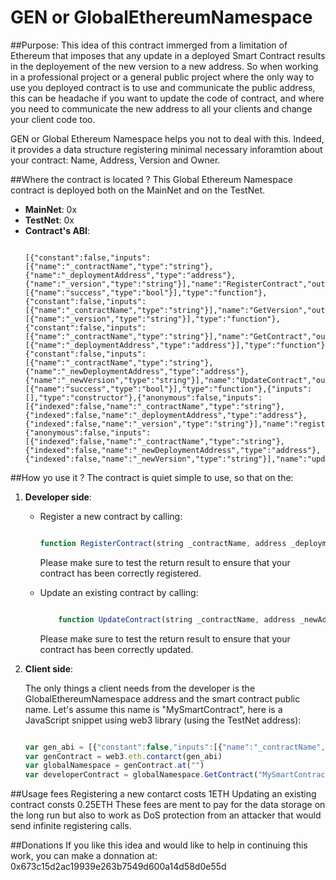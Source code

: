 # GEN or GlobalEthereumNamespace


##Purpose:
This idea of this contract immerged from a limitation of Ethereum that imposes that any update in a deployed Smart Contract
results in the deployement of the new version to a new address.
So when working in a professional project or a general public project where the only way to use you deployed contract is to 
use and communicate the public address, this can be headache if you want to update the code of contract, and where you need
to communicate the new address to all your clients and change your client code too.

GEN or Global Ethereum Namespace helps you not to deal with this. Indeed, it provides a data structure registering minimal
necessary inforamtion about your contract: Name, Address, Version and Owner. 


##Where the contract is located ?
This Global Ethereum Namespace contract is deployed both on the MainNet and on the TestNet.

- **MainNet**: 0x
- **TestNet**: 0x
- **Contract's ABI**: 
    ```

    [{"constant":false,"inputs":[{"name":"_contractName","type":"string"},{"name":"_deploymentAddress","type":"address"},{"name":"_version","type":"string"}],"name":"RegisterContract","outputs":[{"name":"success","type":"bool"}],"type":"function"},{"constant":false,"inputs":[{"name":"_contractName","type":"string"}],"name":"GetVersion","outputs":[{"name":"_version","type":"string"}],"type":"function"},{"constant":false,"inputs":[{"name":"_contractName","type":"string"}],"name":"GetContract","outputs":[{"name":"_deploymentAddress","type":"address"}],"type":"function"},{"constant":false,"inputs":[{"name":"_contractName","type":"string"},{"name":"_newDeploymentAddress","type":"address"},{"name":"_newVersion","type":"string"}],"name":"UpdateContract","outputs":[{"name":"success","type":"bool"}],"type":"function"},{"inputs":[],"type":"constructor"},{"anonymous":false,"inputs":[{"indexed":false,"name":"_contractName","type":"string"},{"indexed":false,"name":"_deploymentAddress","type":"address"},{"indexed":false,"name":"_version","type":"string"}],"name":"registerContract","type":"event"},{"anonymous":false,"inputs":[{"indexed":false,"name":"_contractName","type":"string"},{"indexed":false,"name":"_newDeploymentAddress","type":"address"},{"indexed":false,"name":"_newVersion","type":"string"}],"name":"updateContract","type":"event"}]
    ```

##How yo use it ?
The contract is quiet simple to use, so that on the:

1. **Developer side**:

    - Register a new contract by calling:
        ```javascript

        function RegisterContract(string _contractName, address _deploymentAddress, uint _version) returns (bool success)
        ```
        Please make sure to test the return result to ensure that your contract has been correctly registered.

    - Update an existing contract by calling:
        ```javascript

            function UpdateContract(string _contractName, address _newAddress, uint _newVersion) returns (bool success)
        ```
        Please make sure to test the return result to ensure that your contract has been correctly updated.

2. **Client side**:

    The only things a client needs from the developer is the GlobalEthereumNamespace address and the smart contract public 
    name. Let's assume this name is "MySmartContract", here is a JavaScript snippet using web3 library (using the TestNet address):
    
    ```javascript
    
    var gen_abi = [{"constant":false,"inputs":[{"name":"_contractName","type":"string"},{"name":"_deploymentAddress","type":"address"},{"name":"_version","type":"string"}],"name":"RegisterContract","outputs":[{"name":"success","type":"bool"}],"type":"function"},{"constant":false,"inputs":[{"name":"_contractName","type":"string"}],"name":"GetVersion","outputs":[{"name":"_version","type":"string"}],"type":"function"},{"constant":false,"inputs":[{"name":"_contractName","type":"string"}],"name":"GetContract","outputs":[{"name":"_deploymentAddress","type":"address"}],"type":"function"},{"constant":false,"inputs":[{"name":"_contractName","type":"string"},{"name":"_newDeploymentAddress","type":"address"},{"name":"_newVersion","type":"string"}],"name":"UpdateContract","outputs":[{"name":"success","type":"bool"}],"type":"function"},{"inputs":[],"type":"constructor"},{"anonymous":false,"inputs":[{"indexed":false,"name":"_contractName","type":"string"},{"indexed":false,"name":"_deploymentAddress","type":"address"},{"indexed":false,"name":"_version","type":"string"}],"name":"registerContract","type":"event"},{"anonymous":false,"inputs":[{"indexed":false,"name":"_contractName","type":"string"},{"indexed":false,"name":"_newDeploymentAddress","type":"address"},{"indexed":false,"name":"_newVersion","type":"string"}],"name":"updateContract","type":"event"}]
    var genContract = web3.eth.contarct(gen_abi)
    var globalNamespace = genContract.at("")
    var developerContract = globalNamespace.GetContract("MySmartContract")
    ```

##Usage fees
Registering a new contarct costs 1ETH
Updating an existing contract consts 0.25ETH
These fees are ment to pay for the data storage on the long run but also to work as DoS protection from an attacker that
would send infinite registering calls.

##Donations
If you like this idea and would like to help in continuing this work, you can make a donnation at: 0x673c15d2ac19939e263b7549d600a14d58d0e55d